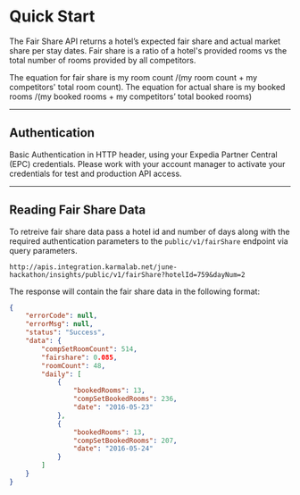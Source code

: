 # Quick Start

The Fair Share API returns a hotel’s expected fair share and actual market share per stay dates.  Fair share is a ratio of a hotel's provided rooms vs the total number of rooms provided by all competitors.

The equation for fair share is my room count /(my room count + my competitors' total room count). 
The equation for actual share is my booked rooms /(my booked rooms + my competitors’ total booked rooms)

----

## Authentication

Basic Authentication in HTTP header, using your Expedia Partner Central (EPC) credentials.  Please work with your account manager to activate your credentials for test and production API access.

----

## Reading Fair Share Data

To retreive fair share data pass a hotel id and number of days along with the required authentication parameters to the ```public/v1/fairShare``` endpoint via query parameters.  

```
http://apis.integration.karmalab.net/june-hackathon/insights/public/v1/fairShare?hotelId=759&dayNum=2
```

The response will contain the fair share data in the following format: 

```JSON
{    
    "errorCode": null,
    "errorMsg": null,
    "status": "Success",
    "data": {
        "compSetRoomCount": 514,
        "fairshare": 0.085,
        "roomCount": 48,
        "daily": [
            {
                "bookedRooms": 13,
                "compSetBookedRooms": 236,
                "date": "2016-05-23"
            },
            {
                "bookedRooms": 13,
                "compSetBookedRooms": 207,
                "date": "2016-05-24"
            }
        ]
    }
}
```